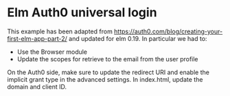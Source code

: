 # Elm Auth0 universal login

This example has been adapted from https://auth0.com/blog/creating-your-first-elm-app-part-2/ and updated for elm 0.19. In particular we had to:
- Use the Browser module
- Update the scopes for retrieve to the email from the user profile

On the Auth0 side, make sure to update the redirect URI and enable the implicit grant type in the advanced settings. In index.html, update the domain and client ID.
